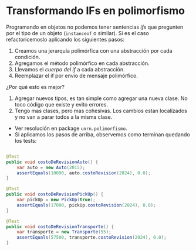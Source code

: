 # Transformando IFs en polimorfismo

Programando en objetos no podemos tener sentencias *ifs* que pregunten por el tipo de un objeto (`instanceof` o
similar). Si es el caso refactoricemoslo aplicando los siguientes pasos:

1. Creamos una jerarquía polimórfica con una abstracción por cada condición.
2. Agregamos el método polimórfico en cada abstracción.
3. Llevamos el *cuerpo del if* a cada abstracción.
4. Reemplazar el if por envío de mensaje polimórfico.

¿Por qué esto es mejor?

1. Agregar nuevos tipos, es tan simple como agregar una nueva clase. No toco código que existe y evito errores.
2. Tengo mas clases, pero mas cohesivas. Los cambios estan localizados y no van a parar todos a la misma clase.

- Ver resolución en package `unrn.polimorfismo`.
- Si aplicamos los pasos de arriba, observemos como terminan quedando los tests:

```java

@Test
public void costoDeRevisionAuto() {
    var auto = new Auto(2015);
    assertEquals(10090, auto.costoRevision(2024), 0.0);
}

@Test
public void costoDeRevisionPickUp() {
    var pickUp = new PickUp(true);
    assertEquals(17000, pickUp.costoRevision(2024), 0.0);
}

@Test
public void costoDeRevisionTransporte() {
    var transporte = new Transporte(55);
    assertEquals(57500, transporte.costoRevision(2024), 0.0);
}
```